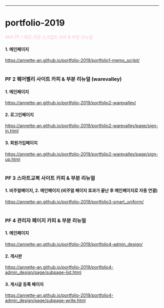 * * *
# portfolio-2019

<span style="color: pink">### PF 1 메모 저장 스크립트 카피 & 부분 리뉴얼</span>
#### 1. 메인페이지
https://annette-an.github.io/portfolio-2019/portfolio1-memo_script/
<br><br>
### PF 2 웨어벨리 사이트 카피 & 부분 리뉴얼 (warevalley)
#### 1. 메인페이지
https://annette-an.github.io/portfolio-2019/portfolio2-warevalley/
#### 2. 로그인페이지
https://annette-an.github.io/portfolio-2019/portfolio2-warevalley/page/sign-in.html
#### 3. 회원가입페이지
https://annette-an.github.io/portfolio-2019/portfolio2-warevalley/page/sign-up.html
<br><br>
### PF 3 스마트교복 사이트 카피 & 부분 리뉴얼
#### 1. 비주얼페이지, 2. 메인페이지 (비주얼 페이지 효과가 끝난 후 메인페이지로 자동 연결)
https://annette-an.github.io/portfolio-2019/portfolio3-smart_uniform/
<br><br>
### PF 4 관리자 페이지 카피 & 부분 리뉴얼
#### 1. 메인페이지
https://annette-an.github.io/portfolio-2019/portfolio4-admin_design/
#### 2. 게시판
https://annette-an.github.io/portfolio-2019/portfolio4-admin_design/page/subpage-list.html
#### 3. 게시글 등록 페이지
https://annette-an.github.io/portfolio-2019/portfolio4-admin_design/page/subpage-write.html
